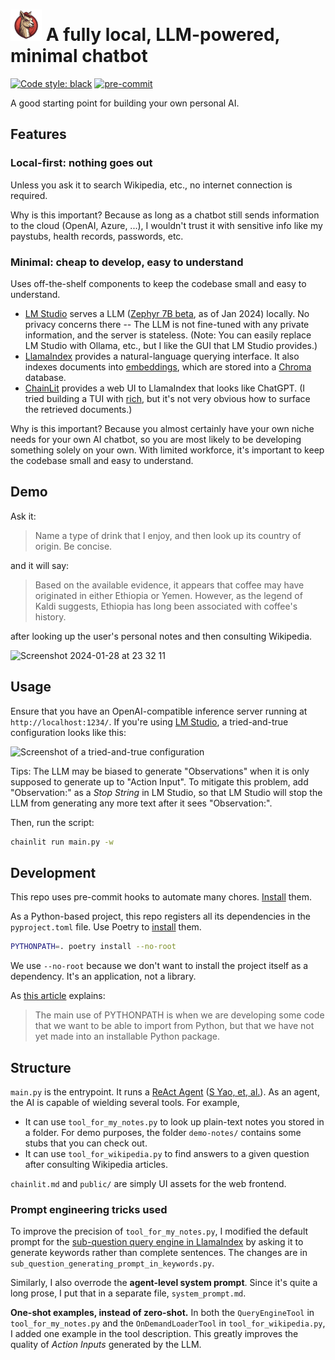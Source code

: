# <img width="50" alt="logo" src="public/logo_light.png"> A fully local, LLM-powered, minimal chatbot

[![Code style: black](https://img.shields.io/badge/code%20style-black-000000.svg)](https://github.com/psf/black)
[![pre-commit](https://img.shields.io/badge/pre--commit-enabled-brightgreen?logo=pre-commit&logoColor=white)](https://github.com/pre-commit/pre-commit)

A good starting point for building your own personal AI.

## Features

### Local-first: nothing goes out
Unless you ask it to search Wikipedia, etc., no internet connection is required.

Why is this important? Because as long as a chatbot still sends information to the cloud (OpenAI, Azure, ...), I wouldn't trust it with sensitive info like my paystubs, health records, passwords, etc.

### Minimal: cheap to develop, easy to understand
Uses off-the-shelf components to keep the codebase small and easy to understand.

- [LM Studio](https://lmstudio.ai/) serves a LLM ([Zephyr 7B beta](https://huggingface.co/HuggingFaceH4/zephyr-7b-beta), as of Jan 2024) locally. No privacy concerns there -- The LLM is not fine-tuned with any private information, and the server is stateless. (Note: You can easily replace LM Studio with Ollama, etc., but I like the GUI that LM Studio provides.)
- [LlamaIndex](https://www.llamaindex.ai/) provides a natural-language querying interface. It also indexes documents into [embeddings](https://developers.google.com/machine-learning/crash-course/embeddings/video-lecture), which are stored into a [Chroma](https://www.trychroma.com/) database.
- [ChainLit](https://chainlit.io/) provides a web UI to LlamaIndex that looks like ChatGPT. (I tried building a TUI with [rich](https://github.com/Textualize/rich), but it's not very obvious how to surface the retrieved documents.)

Why is this important? Because you almost certainly have your own niche needs for your own AI chatbot, so you are most likely to be developing something solely on your own. With limited workforce, it's important to keep the codebase small and easy to understand.

## Demo

Ask it:

> Name a type of drink that I enjoy, and then look up its country of origin. Be concise.

and it will say:

> Based on the available evidence, it appears that coffee may have originated in either Ethiopia or Yemen. However, as the legend of Kaldi suggests, Ethiopia has long been associated with coffee's history.

after looking up the user's personal notes and then consulting Wikipedia.

<img width="851" alt="Screenshot 2024-01-28 at 23 32 11" src="https://github.com/tslmy/agent/assets/594058/1ce09f03-1ff5-4e51-bed8-77d281ddad41">


## Usage

Ensure that you have an OpenAI-compatible inference server running at `http://localhost:1234/`. If you're using [LM Studio](https://lmstudio.ai/), a tried-and-true configuration looks like this:

<img width="800" alt="Screenshot of a tried-and-true configuration" src="https://github.com/tslmy/agent/assets/594058/6af66e62-510f-42a6-86ee-f0dcb64eea08">

Tips: The LLM may be biased to generate "Observations" when it is only supposed to generate up to "Action Input". To mitigate this problem, add "Observation:" as a _Stop String_ in LM Studio, so that LM Studio will stop the LLM from generating any more text after it sees "Observation:".

Then, run the script:

```bash
chainlit run main.py -w
```

## Development

This repo uses pre-commit hooks to automate many chores. [Install](https://pre-commit.com/#install) them.

As a Python-based project, this repo registers all its dependencies in the `pyproject.toml` file. Use Poetry to [install](https://python-poetry.org/docs/basic-usage/#installing-dependencies) them.

```bash
PYTHONPATH=. poetry install --no-root
```

We use `--no-root` because we don't want to install the project itself as a dependency. It's an application, not a library.

As [this article](https://bic-berkeley.github.io/psych-214-fall-2016/using_pythonpath.html) explains:
> The main use of PYTHONPATH is when we are developing some code that we want to be able to import from Python, but that we have not yet made into an installable Python package.

## Structure

`main.py` is the entrypoint. It runs a [ReAct Agent](https://www.promptingguide.ai/techniques/react) ([S Yao, et, al.](https://arxiv.org/abs/2210.03629)). As an agent, the AI is capable of wielding several tools. For example,

* It can use `tool_for_my_notes.py` to look up plain-text notes you stored in a folder. For demo purposes, the folder `demo-notes/` contains some stubs that you can check out.
* It can use `tool_for_wikipedia.py` to find answers to a given question after consulting Wikipedia articles.

`chainlit.md` and `public/` are simply UI assets for the web frontend.

### Prompt engineering tricks used

To improve the precision of `tool_for_my_notes.py`, I modified the default prompt for the [sub-question query engine in LlamaIndex][sq] by asking it to generate keywords rather than complete sentences. The changes are in `sub_question_generating_prompt_in_keywords.py`.

Similarly, I also overrode the **agent-level system prompt**. Since it's quite a long prose, I put that in a separate file, `system_prompt.md`.

[sq]: https://docs.llamaindex.ai/en/latest/examples/query_engine/sub_question_query_engine.html

**One-shot examples, instead of zero-shot.** In both the `QueryEngineTool` in `tool_for_my_notes.py` and the `OnDemandLoaderTool` in `tool_for_wikipedia.py`, I added one example in the tool description. This greatly improves the quality of _Action Inputs_ generated by the LLM.
